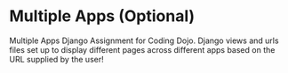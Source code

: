 # Multiple Apps (Optional)

Multiple Apps Django Assignment for Coding Dojo. Django views and urls files set up to display
different pages across different apps based on the URL supplied by the user!
